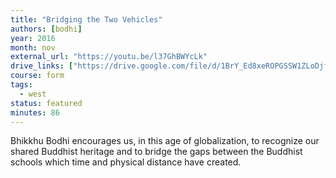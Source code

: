 ```yaml
---
title: "Bridging the Two Vehicles"
authors: [bodhi]
year: 2016
month: nov
external_url: "https://youtu.be/l37GhBWYcLk"
drive_links: ["https://drive.google.com/file/d/1BrY_Ed8xeROPGSSW1ZLoDjfNJ9rgA1F9/view?usp=drivesdk"]
course: form
tags:
  - west
status: featured
minutes: 86
---
```


Bhikkhu Bodhi encourages us, in this age of globalization, to recognize our shared Buddhist heritage and to bridge the gaps between the Buddhist schools which time and physical distance have created.
